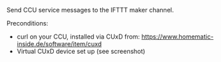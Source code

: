 Send CCU service messages to the IFTTT maker channel.

Preconditions:
- curl on your CCU, installed via CUxD from: https://www.homematic-inside.de/software/item/cuxd
- Virtual CUxD device set up (see screenshot)